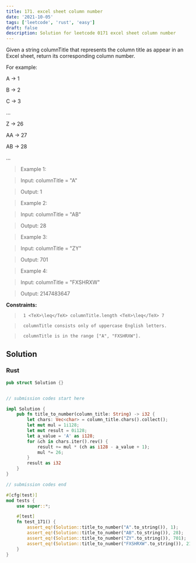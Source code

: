 ```yaml
---
title: 171. excel sheet column number
date: '2021-10-05'
tags: ['leetcode', 'rust', 'easy']
draft: false
description: Solution for leetcode 0171 excel sheet column number
---
```


 

  Given a string columnTitle that represents the column title as appear in an Excel sheet, return its corresponding column number.

  For example:

  

  A -> 1

  B -> 2

  C -> 3

  ...

  Z -> 26

  AA -> 27

  AB -> 28 

  ...

  

   

 >   Example 1:

  

 >   Input: columnTitle <TeX>=</TeX> "A"

 >   Output: 1

  

 >   Example 2:

  

 >   Input: columnTitle <TeX>=</TeX> "AB"

 >   Output: 28

  

 >   Example 3:

  

 >   Input: columnTitle <TeX>=</TeX> "ZY"

 >   Output: 701

  

 >   Example 4:

  

 >   Input: columnTitle <TeX>=</TeX> "FXSHRXW"

 >   Output: 2147483647

  

   

  **Constraints:**

  

 >   	1 <TeX>\leq</TeX> columnTitle.length <TeX>\leq</TeX> 7

 >   	columnTitle consists only of uppercase English letters.

 >   	columnTitle is in the range ["A", "FXSHRXW"].


## Solution
### Rust
```rust
pub struct Solution {}


// submission codes start here

impl Solution {
    pub fn title_to_number(column_title: String) -> i32 {
        let chars: Vec<char> = column_title.chars().collect();
        let mut mul = 1i128;
        let mut result = 0i128;
        let a_value = 'A' as i128;
        for &ch in chars.iter().rev() {
            result += mul * (ch as i128 - a_value + 1);
            mul *= 26;
        }
        result as i32
    }
}

// submission codes end

#[cfg(test)]
mod tests {
    use super::*;

    #[test]
    fn test_171() {
        assert_eq!(Solution::title_to_number("A".to_string()), 1);
        assert_eq!(Solution::title_to_number("AB".to_string()), 28);
        assert_eq!(Solution::title_to_number("ZY".to_string()), 701);
        assert_eq!(Solution::title_to_number("FXSHRXW".to_string()), 2147483647);
    }
}

```
